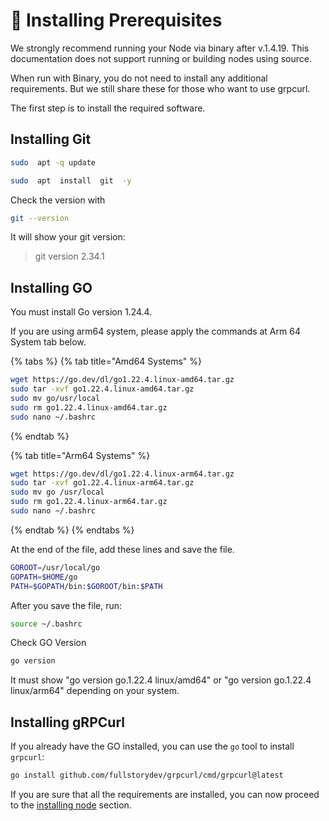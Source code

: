# 💾 Installing Prerequisites

We strongly recommend running your Node via binary after v.1.4.19. This documentation does not support running or building nodes using source.

When run with Binary, you do not need to install any additional requirements. But we still share these for those who want to use grpcurl.



The first step is to install the required software.

## **Installing Git**

```bash
sudo  apt -q update
```

```bash
sudo  apt  install  git  -y
```

Check the version with

```bash
git --version
```

It will show your git version:

> git version 2.34.1

## **Installing GO**

You must install Go version 1.24.4.&#x20;

If you are using arm64 system, please apply the commands at Arm 64 System tab below.

{% tabs %}
{% tab title="Amd64 Systems" %}
```bash
wget https://go.dev/dl/go1.22.4.linux-amd64.tar.gz
sudo tar -xvf go1.22.4.linux-amd64.tar.gz
sudo mv go/usr/local
sudo rm go1.22.4.linux-amd64.tar.gz
sudo nano ~/.bashrc
```
{% endtab %}

{% tab title="Arm64 Systems" %}
```bash
wget https://go.dev/dl/go1.22.4.linux-arm64.tar.gz
sudo tar -xvf go1.22.4.linux-arm64.tar.gz
sudo mv go /usr/local
sudo rm go1.22.4.linux-arm64.tar.gz
sudo nano ~/.bashrc
```
{% endtab %}
{% endtabs %}

At the end of the file, add these lines and save the file.

```bash
GOROOT=/usr/local/go
GOPATH=$HOME/go
PATH=$GOPATH/bin:$GOROOT/bin:$PATH
```

After you save the file, run:

```bash
source ~/.bashrc
```

Check GO Version&#x20;

```bash
go version
```

It must show "go version go.1.22.4 linux/amd64" or  "go version go.1.22.4 linux/arm64" depending on your system.

## Installing gRPCurl

If you already have the GO installed, you can use the `go` tool to install `grpcurl`:

```bash
go install github.com/fullstorydev/grpcurl/cmd/grpcurl@latest
```

If you are sure that all the requirements are installed, you can now proceed to the [installing node](installation/installing-node.md) section.
